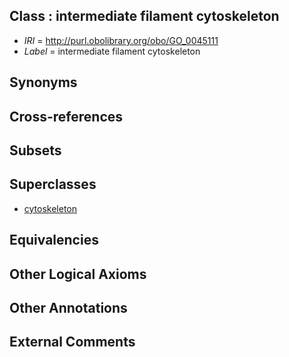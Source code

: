 
## Class : intermediate filament cytoskeleton

 * *IRI* = http://purl.obolibrary.org/obo/GO_0045111
 * *Label* = intermediate filament cytoskeleton

## Synonyms


## Cross-references


## Subsets


## Superclasses

 * [cytoskeleton](../../GO/56/GO_0005856.md)

## Equivalencies


## Other Logical Axioms


## Other Annotations


## External Comments

